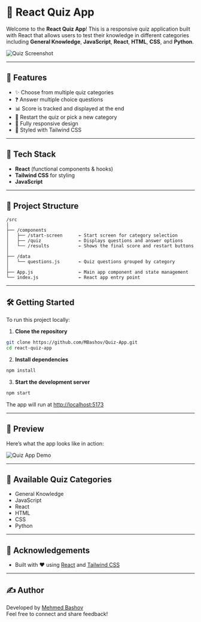 # 🧠 React Quiz App

Welcome to the **React Quiz App**! This is a responsive quiz application built with React that allows users to test their knowledge in different categories including **General Knowledge**, **JavaScript**, **React**, **HTML**, **CSS**, and **Python**.

![Quiz Screenshot](screenshot.png) <!-- Optional: Replace with your actual screenshot path -->

---

## 🚀 Features

- ✨ Choose from multiple quiz categories  
- ❓ Answer multiple choice questions  
- 📊 Score is tracked and displayed at the end  
- 🔁 Restart the quiz or pick a new category  
- 📱 Fully responsive design  
- 🎨 Styled with Tailwind CSS  

---

## 🧩 Tech Stack

- **React** (functional components & hooks)
- **Tailwind CSS** for styling
- **JavaScript**

---

## 📂 Project Structure

```
/src
│
├── /components
│   ├── /start-screen      ← Start screen for category selection
│   ├── /quiz              ← Displays questions and answer options
│   └── /results           ← Shows the final score and restart buttons
│
├── /data
│   └── questions.js       ← Quiz questions grouped by category
│
├── App.js                 ← Main app component and state management
└── index.js               ← React app entry point
```

---

## 🛠️ Getting Started

To run this project locally:

1. **Clone the repository**
```bash
git clone https://github.com/MBashov/Quiz-App.git
cd react-quiz-app
```

2. **Install dependencies**
```bash
npm install
```

3. **Start the development server**
```bash
npm start
```

The app will run at [http://localhost:5173](http://localhost:5173)

---

## 📸 Preview

Here’s what the app looks like in action:

![Quiz App Demo](demo.gif) <!-- Optional: Add a GIF or screen recording -->

---

## 📖 Available Quiz Categories

- General Knowledge  
- JavaScript  
- React  
- HTML  
- CSS  
- Python  

---

## 🙌 Acknowledgements

- Built with ❤️ using [React](https://reactjs.org/) and [Tailwind CSS](https://tailwindcss.com/)

---

## ✍️ Author

Developed by [Mehmed Bashov](https://github.com/MBashov)  
Feel free to connect and share feedback!